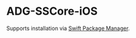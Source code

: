 # ADG-SSCore-iOS

Supports installation via [Swift Package Manager](https://www.swift.org/documentation/package-manager/).
